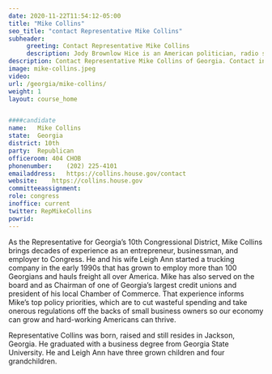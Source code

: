 ```yaml
---
date: 2020-11-22T11:54:12-05:00
title: "Mike Collins"
seo_title: "contact Representative Mike Collins"
subheader:
     greeting: Contact Representative Mike Collins 
     description: Jody Brownlow Hice is an American politician, radio show host, and political activist serving as the U.S. Representative for Georgia's 10th congressional district since 2015. He is a member of the Republican Party.
description: Contact Representative Mike Collins of Georgia. Contact information for Mike Collins includes email address, phone number, and mailing address.
image: mike-collins.jpeg
video: 
url: /georgia/mike-collins/
weight: 1
layout: course_home


####candidate
name:	Mike Collins
state:	Georgia
district: 10th
party:	Republican
officeroom:	404 CHOB
phonenumber:	(202) 225-4101
emailaddress:	https://collins.house.gov/contact
website:	https://collins.house.gov
committeeassignment: 
role: congress
inoffice: current
twitter: RepMikeCollins
powrid: 
---
```


As the Representative for Georgia’s 10th Congressional District, Mike Collins brings decades of experience as an entrepreneur, businessman, and employer to Congress. He and his wife Leigh Ann started a trucking company in the early 1990s that has grown to employ more than 100 Georgians and hauls freight all over America. Mike has also served on the board and as Chairman of one of Georgia’s largest credit unions and president of his local Chamber of Commerce. That experience informs Mike’s top policy priorities, which are to cut wasteful spending and take onerous regulations off the backs of small business owners so our economy can grow and hard-working Americans can thrive.

Representative Collins was born, raised and still resides in Jackson, Georgia. He graduated with a business degree from Georgia State University. He and Leigh Ann have three grown children and four grandchildren.